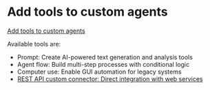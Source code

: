 # Add tools to custom agents

[Add tools to custom agents](https://learn.microsoft.com/en-us/microsoft-copilot-studio/advanced-plugin-actions)

Available tools are:

- Prompt: Create AI-powered text generation and analysis tools
- Agent flow: Build multi-step processes with conditional logic
- Computer use: Enable GUI automation for legacy systems
- [REST API custom connector: Direct integration with web services](./01-rest-api/)
